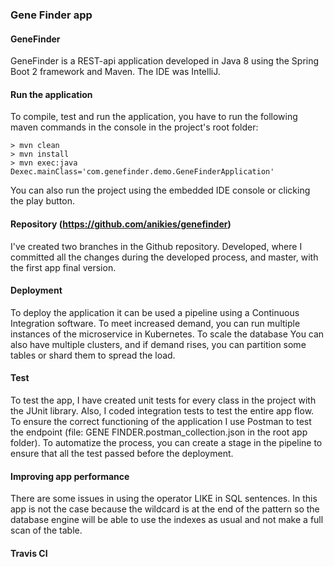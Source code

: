 ### Gene Finder app

#### GeneFinder
GeneFinder is a REST-api application developed in Java 8 using the Spring Boot 2 framework and Maven. The IDE was IntelliJ.

#### Run the application
To compile, test and run the application, you have to run the following maven commands in the console in the project's root folder:
```
> mvn clean
> mvn install
> mvn exec:java Dexec.mainClass='com.genefinder.demo.GeneFinderApplication'
```
You can also run the project using the embedded IDE console or clicking the play button.

#### Repository (https://github.com/anikies/genefinder)
I've created two branches in the Github repository. Developed, where I committed all the changes during the developed process, and master, with the first app final version.

#### Deployment
To deploy the application it can be used a pipeline using a Continuous Integration software. To meet increased demand, you can run multiple instances of the microservice in Kubernetes. To scale the database You can also have multiple clusters, and if demand rises, you can partition some tables or shard them to spread the load.

#### Test
To test the app, I have created unit tests for every class in the project with the JUnit library. Also, I coded integration tests to test the entire app flow. To ensure the correct functioning of the application I use Postman to test the endpoint (file: GENE FINDER.postman_collection.json in the root app folder).
To automatize the process, you can create a stage in the pipeline to ensure that all the test passed before the deployment.

#### Improving app performance
There are some issues in using the operator LIKE in SQL sentences. In this app is not the case because the wildcard is at the end of the pattern so the database engine will be able to use the indexes as usual and not make a full scan of the table.

#### Travis CI
